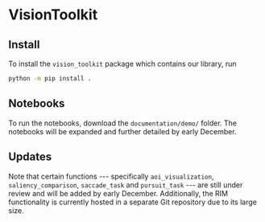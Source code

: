 # VisionToolkit

## Install

To install the `vision_toolkit` package which contains our library, run

```bash
python -m pip install .
```

## Notebooks

To run the notebooks, download the `documentation/demo/` folder.
The notebooks will be expanded and further detailed by early December.

## Updates

Note that certain functions --- specifically `aoi_visualization`, `saliency_comparison`, `saccade_task` and `pursuit_task` --- are still under review and will be added by early December. 
Additionally, the RIM functionality is currently hosted in a separate Git repository due to its large size.
